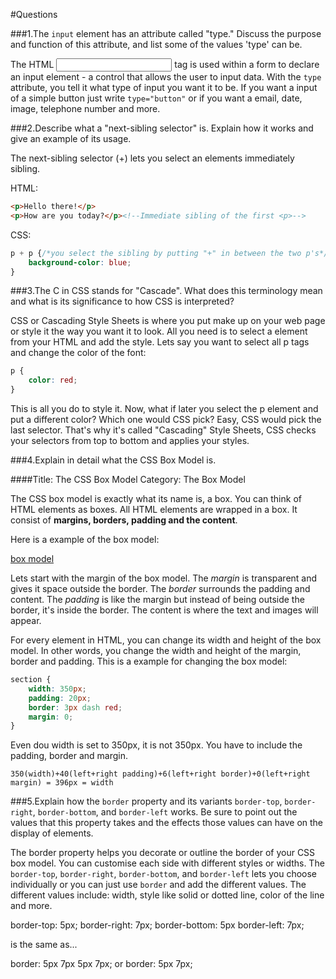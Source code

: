 #Questions

###1.The `input` element has an attribute called "type." Discuss the purpose and function of this attribute, and list some of the values 'type' can be.

The HTML <input> tag is used within a form to declare an input element - a control that allows the user to input data. With the `type` attribute, you tell it what type of input you want it to be. If you want a input of a simple button just write `type="button"` or if you want a email, date, image, telephone number and more.

###2.Describe what a "next-sibling selector" is. Explain how it works and give an example of its usage.

The next-sibling selector (+) lets you select an elements immediately sibling.

HTML:
```html
<p>Hello there!</p>
<p>How are you today?</p><!--Immediate sibling of the first <p>-->
```

CSS:
```css
p + p {/*you select the sibling by putting "+" in between the two p's*/
	background-color: blue;
}
```

###3.The C in CSS stands for "Cascade". What does this terminology mean and what is its significance to how CSS is interpreted?

CSS or Cascading Style Sheets is where you put make up on your web page or style it the way you want it to look. All you need is to select a element from your HTML and add the style. Lets say you want to select all p tags and change the color of the font:
```css
p {
	color: red;
}
```
This is all you do to style it. Now, what if later you select the p element and put a different color? Which one would CSS pick? Easy, CSS would pick the last selector. That's why it's called "Cascading" Style Sheets, CSS checks your selectors from top to bottom and applies your styles.

###4.Explain in detail what the CSS Box Model is.

####Title: The CSS Box Model
Category: The Box Model

The CSS box model is exactly what its name is, a box. You can think of HTML elements as boxes. All HTML elements are wrapped in a box. It consist of **margins, borders, padding and the content**. 

Here is a example of the box model:

[box model]("http://www.codeproject.com/KB/HTML/567385/boxmodel-image.png")

Lets start with the margin of the box model. The *margin* is transparent and gives it space outside the border. The *border* surrounds the padding and content. The *padding* is like the margin but instead of being outside the border, it's inside the border. The content is where the text and images will appear.

For every element in HTML, you can change its width and height of the box model. In other words, you change the width and height of the margin, border and padding. This is a example for changing the box model:

```css
section {
    width: 350px;
    padding: 20px;
    border: 3px dash red;
    margin: 0; 
}
```

Even dou width is set to 350px, it is not 350px. You have to include the padding, border and margin.

`350(width)+40(left+right padding)+6(left+right border)+0(left+right margin) = 396px = width`


###5.Explain how the `border` property and its variants `border-top`, `border-right`, `border-bottom`, and `border-left` works. Be sure to point out the values that this property takes and the effects those values can have on the display of elements.

The border property helps you decorate or outline the border of your CSS box model. You can customise each side with different styles or widths. The `border-top`, `border-right`, `border-bottom`, and `border-left` lets you choose individually or you can just use `border` and add the different values. The different values include: width, style like solid or dotted line, color of the line and more.

border-top: 5px;
border-right: 7px;
border-bottom: 5px
border-left: 7px;

is the same as...

border: 5px 7px 5px 7px;
or
border: 5px 7px;










